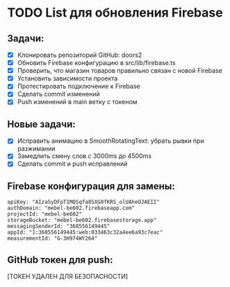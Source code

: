 # TODO List для обновления Firebase

## Задачи:
- [x] Клонировать репозиторий GitHub: doors2
- [x] Обновить Firebase конфигурацию в src/lib/firebase.ts
- [x] Проверить, что магазин товаров правильно связан с новой Firebase
- [x] Установить зависимости проекта
- [x] Протестировать подключение к Firebase
- [x] Сделать commit изменений
- [x] Push изменений в main ветку с токеном

## Новые задачи:
- [x] Исправить анимацию в SmoothRotatingText: убрать рывки при разжимании
- [x] Замедлить смену слов с 3000ms до 4500ms
- [x] Сделать commit и push исправлений

## Firebase конфигурация для замены:
```
apiKey: "AIzaSyDFpT1MQSqfa8SXG0fKRS_olUAheOJAEII"
authDomain: "mebel-be602.firebaseapp.com"
projectId: "mebel-be602"
storageBucket: "mebel-be602.firebasestorage.app"
messagingSenderId: "368556149445"
appId: "1:368556149445:web:033463c32a4ee6a93c7eac"
measurementId: "G-3H974WY264"
```

## GitHub токен для push:
[ТОКЕН УДАЛЕН ДЛЯ БЕЗОПАСНОСТИ]
